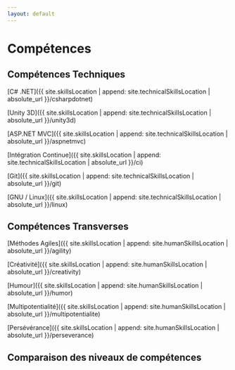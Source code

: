 ```yaml
---
layout: default
---
```

# Compétences

## Compétences Techniques

[C# .NET]({{ site.skillsLocation | append: site.technicalSkillsLocation |  absolute_url }}/csharpdotnet)

[Unity 3D]({{ site.skillsLocation | append: site.technicalSkillsLocation |  absolute_url }}/unity3d)

[ASP.NET MVC]({{ site.skillsLocation | append: site.technicalSkillsLocation |  absolute_url }}/aspnetmvc)

[Intégration Continue]({{ site.skillsLocation | append: site.technicalSkillsLocation |  absolute_url }}/ci)

[Git]({{ site.skillsLocation | append: site.technicalSkillsLocation |  absolute_url }}/git)

[GNU / Linux]({{ site.skillsLocation | append: site.technicalSkillsLocation |  absolute_url }}/linux)

<!-- [Autres Compétences]({{ site.skillsLocation | append: site.technicalSkillsLocation |  absolute_url }}/minorskills) -->
<!-- Ici, mettre un lien avec une ancre par skill minor -->

## Compétences Transverses

[Méthodes Agiles]({{ site.skillsLocation | append: site.humanSkillsLocation |  absolute_url }}/agility)

[Créativité]({{ site.skillsLocation | append: site.humanSkillsLocation |  absolute_url }}/creativity)

[Humour]({{ site.skillsLocation | append: site.humanSkillsLocation |  absolute_url }}/humor)

[Multipotentialité]({{ site.skillsLocation | append: site.humanSkillsLocation |  absolute_url }}/multipotentialite)

[Persévérance]({{ site.skillsLocation | append: site.humanSkillsLocation |  absolute_url }}/perseverance)


## Comparaison des niveaux de compétences